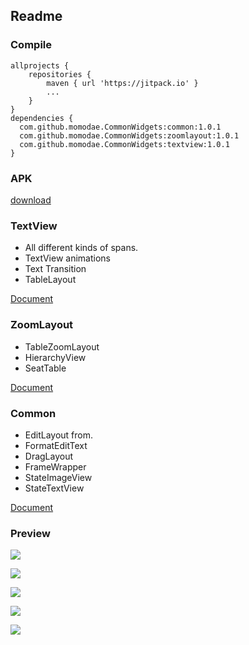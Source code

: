 ## Readme

### Compile
```
allprojects {
    repositories {
        maven { url 'https://jitpack.io' }
        ...
    }
}
dependencies {
  com.github.momodae.CommonWidgets:common:1.0.1
  com.github.momodae.CommonWidgets:zoomlayout:1.0.1
  com.github.momodae.CommonWidgets:textview:1.0.1
}
```

### APK

[download](https://github.com/momodae/LibraryResources/blob/master/CommonWidgets/file/app-debug.apk?raw=true)

### TextView
* All different kinds of spans.
* TextView animations
* Text Transition
* TableLayout

[Document](textview/readme.md)

### ZoomLayout
* TableZoomLayout
* HierarchyView
* SeatTable

[Document](zoomlayout/readme.md)

### Common
* EditLayout from.
* FormatEditText
* DragLayout
* FrameWrapper
* StateImageView
* StateTextView

[Document](common/readme.md)

### Preview

![](https://github.com/momodae/LibraryResources/blob/master/CommonWidgets/image/text_controller.gif?raw=true)

![](https://github.com/momodae/LibraryResources/blob/master/CommonWidgets/image/text_flying.gif?raw=true)

![](https://github.com/momodae/LibraryResources/blob/master/CommonWidgets/image/text_span_table.gif?raw=true)

![](https://github.com/momodae/LibraryResources/blob/master/CommonWidgets/image/zoom_hierarchy.gif?raw=true)

![](https://github.com/momodae/LibraryResources/blob/master/CommonWidgets/image/zoom_threater.gif?raw=true)





